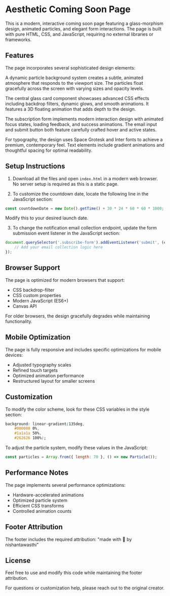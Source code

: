 # Aesthetic Coming Soon Page

This is a modern, interactive coming soon page featuring a glass-morphism design, animated particles, and elegant form interactions. The page is built with pure HTML, CSS, and JavaScript, requiring no external libraries or frameworks.

## Features

The page incorporates several sophisticated design elements:

A dynamic particle background system creates a subtle, animated atmosphere that responds to the viewport size. The particles float gracefully across the screen with varying sizes and opacity levels.

The central glass card component showcases advanced CSS effects including backdrop filters, dynamic glows, and smooth animations. It features a 3D floating animation that adds depth to the design.

The subscription form implements modern interaction design with animated focus states, loading feedback, and success animations. The email input and submit button both feature carefully crafted hover and active states.

For typography, the design uses Space Grotesk and Inter fonts to achieve a premium, contemporary feel. Text elements include gradient animations and thoughtful spacing for optimal readability.

## Setup Instructions

1. Download all the files and open `index.html` in a modern web browser. No server setup is required as this is a static page.

2. To customize the countdown date, locate the following line in the JavaScript section:
```javascript
const countdownDate = new Date().getTime() + 30 * 24 * 60 * 60 * 1000;
```
Modify this to your desired launch date.

3. To change the notification email collection endpoint, update the form submission event listener in the JavaScript section:
```javascript
document.querySelector('.subscribe-form').addEventListener('submit', (e) => {
    // Add your email collection logic here
});
```

## Browser Support

The page is optimized for modern browsers that support:
- CSS backdrop-filter
- CSS custom properties
- Modern JavaScript (ES6+)
- Canvas API

For older browsers, the design gracefully degrades while maintaining functionality.

## Mobile Optimization

The page is fully responsive and includes specific optimizations for mobile devices:
- Adjusted typography scales
- Refined touch targets
- Optimized animation performance
- Restructured layout for smaller screens

## Customization

To modify the color scheme, look for these CSS variables in the style section:
```css
background: linear-gradient(135deg, 
    #000000 0%, 
    #1a1a1a 50%,
    #262626 100%);
```

To adjust the particle system, modify these values in the JavaScript:
```javascript
const particles = Array.from({ length: 70 }, () => new Particle());
```

## Performance Notes

The page implements several performance optimizations:
- Hardware-accelerated animations
- Optimized particle system
- Efficient CSS transforms
- Controlled animation counts

## Footer Attribution

The footer includes the required attribution: "made with 🤍 by nishantawasthi"

## License

Feel free to use and modify this code while maintaining the footer attribution.

For questions or customization help, please reach out to the original creator.
